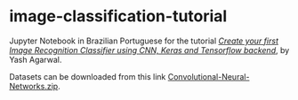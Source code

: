 # image-classification-tutorial

Jupyter Notebook in Brazilian Portuguese for the tutorial *[Create your first Image Recognition Classifier using CNN, Keras and Tensorflow backend](https://medium.com/nybles/create-your-first-image-recognition-classifier-using-cnn-keras-and-tensorflow-backend-6eaab98d14dd)*, by Yash Agarwal.

Datasets can be downloaded from this link [Convolutional-Neural-Networks.zip](https://sds-platform-private.s3-us-east-2.amazonaws.com/uploads/P14-Convolutional-Neural-Networks.zip). 